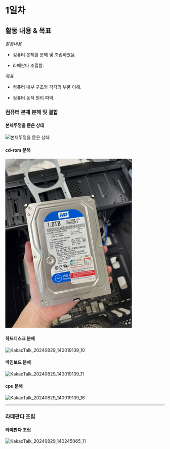 # 1일차


## 활동 내용 & 목표
*활동내용*

- 컴퓨터 본체를 분해 및 조립하였음.


- 라떼판다 조립함.


*목표*


- 컴퓨터 내부 구조와 각각의 부품 이해.


- 컴퓨터 동작 원리 파악.


### 컴퓨터 본체 분해 및 결합


#### 본체뚜껑을 뜯은 상태


<img src="img/KakaoTalk_20240829_140019139_07.jpg" alt="본체뚜껑을 뜯은 상태" width="400">


#### cd-rom 분해


<img src="./img/KakaoTalk_20240829_140019139_09.jpg" alt="본체뚜껑을 뜯은 상태" width="400">


#### 하드디스크 분해


![KakaoTalk_20240829_140019139_10](https://github.com/user-attachments/assets/7b07f50f-14b4-44a0-aa5d-22ff78e83d31)


#### 메인보드 분해


![KakaoTalk_20240829_140019139_11](https://github.com/user-attachments/assets/da7caea8-65fd-4929-a6b3-d15205f506af)


#### cpu 분해


![KakaoTalk_20240829_140019139_16](https://github.com/user-attachments/assets/8ffa04bc-a654-48ed-9cf0-2faacfc1d823)


----------


### 라떼판다 조립


#### 라떼판다 조립


![KakaoTalk_20240829_140245065_11](https://github.com/user-attachments/assets/d77fa049-ed0a-4f9d-93fd-e9d83c645469)
